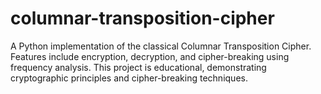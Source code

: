 # columnar-transposition-cipher
A Python implementation of the classical Columnar Transposition Cipher. Features include encryption, decryption, and cipher-breaking using frequency analysis. This project is educational, demonstrating cryptographic principles and cipher-breaking techniques.
